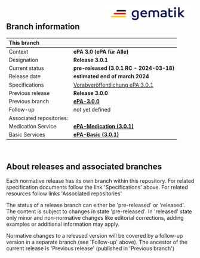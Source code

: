 <img align="right" width="250" height="47" src="images/Gematik_Logo_Flag_With_Background.png"/> <br/>    

## Branch information

|This branch||
|:----|----|
| Context| __ePA 3.0 (ePA für Alle)__|
| Designation  | __Release 3.0.1__  |
| Current status | __pre-released (3.0.1 RC - 2024-03-18)__ |
| Release date   | __estimated end of march 2024__  |
| Specifications| [Vorabveröffentlichung ePA 3.0.1](https://fachportal.gematik.de/schnelleinstieg/downloadcenter/vorabveroeffentlichungen#c9332)|
| Previous release| __Release 3.0.0__|
| Previous branch | [**ePA-3.0.0**](https://github.com/gematik/epa-xds-document/tree/ePA-3.0)|
| Follow-up | not yet defined |
| Associated repositories:||
| Medication Service | [**ePA-Medication (3.0.1)**](https://github.com/gematik/epa-medication/tree/ePA-3.0.1) |
| Basic Services | [**ePA-Basic (3.0.1)**](https://github.com/gematik/epa-basic/tree/ePA-3.0.1) |

</br>

## About releases and associated branches
Each normative release has its own branch within this repository.
For related specification documents follow the link 'Specifications' above. For related resources follow links 'Associated repositories'

The status of a release branch can either be 'pre-released' or 'released'. The content is subject to changes in state 'pre-released'. In 'released' state only minor and non-normative changes like editorial corrections, adding examples or additional information may apply.

Normative changes to a released version will be covered by a follow-up version in a separate branch (see 'Follow-up' above). The ancestor of the current release is 'Previous release' (published in 'Previous branch')

